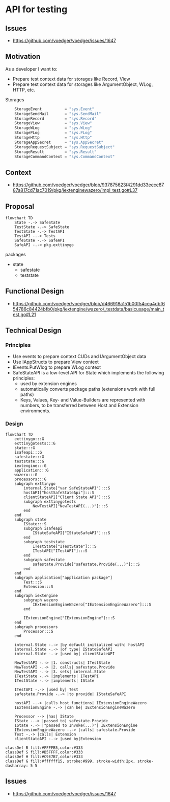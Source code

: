 # API for testing

## Issues

- https://github.com/voedger/voedger/issues/1647

## Motivation

As a developer I want to:

- Prepare test context data for storages like Record, View
- Prepare test context data for storages like ArgumentObject, WLog, HTTP, etc.

Storages
```go
	StorageEvent          = "sys.Event"
	StorageSendMail       = "sys.SendMail"
	StorageRecord         = "sys.Record"
	StorageView           = "sys.View"
	StorageWLog           = "sys.WLog"
	StoragePLog           = "sys.PLog"
	StorageHttp           = "sys.Http"
	StorageAppSecret      = "sys.AppSecret"
	StorageRequestSubject = "sys.RequestSubject"
	StorageResult         = "sys.Result"
	StorageCommandContext = "sys.CommandContext"
```

## Context

- https://github.com/voedger/voedger/blob/937875623f4291dd33eece8787a817cd71ac7019/pkg/iextenginewazero/impl_test.go#L37

## Proposal
```mermaid
flowchart TD
    State -.-> SafeState
    TestState -.-> SafeState
    TestState -.-> TestAPI
    TestAPI -.-> Tests
    SafeState -.-> SafeAPI
    SafeAPI -.-> pkg.exttinygo
```

packages
- state
  - safestate
  - teststate


## Functional Design

- https://github.com/voedger/voedger/blob/d466918a151b00f54cea4dbf654786c84424bfb0/pkg/iextengine/wazero/_testdata/basicusage/main_test.go#L21

## Technical Design

### Principles
- Use events to prepare context CUDs and IArgumentObject data
- Use IAppStructs to prepare View context
- IEvents.PutWlog to prepare WLog context
- SafeStateAPI is a low-level API for State which implements the following principles:
    - used by extension engines
    - automatically converts package paths (extensions work with full paths)
    - Keys, Values, Key- and Value-Builders are represented with numbers, to be transferred between Host and Extension environments.

### Design

```mermaid
flowchart TD
    exttinygo:::G
    exttinygotests:::G
    state:::G
    isafeapi:::G
    safestate:::G
    teststate:::G
    iextengine:::G
    application:::G
    wazero:::G
    processors:::G
    subgraph exttinygo
        internal.State["var SafeStateAPI"]:::S
        hostAPI["hostSafeStateApi"]:::S
        clientStateAPI["Client State API"]:::S
        subgraph exttinygotests
            NewTestAPI["NewTestAPI(...)"]:::S
        end
    end
    subgraph state
        IState:::S
        subgraph isafeapi
            IStateSafeAPI["IStateSafeAPI"]:::S
        end
        subgraph teststate
            ITestState["ITestState"]:::S
            ITestAPI["ITestAPI"]:::S
        end
        subgraph safestate
            safestate.Provide["safestate.Provide(...)"]:::S
        end
    end
    subgraph application["application package"]
        Test:::S
        Extension:::S
    end
    subgraph iextengine
        subgraph wazero
            IExtensionEngineWazero["IExtensionEngineWazero"]:::S
        end

        IExtensionEngine["IExtensionEngine"]:::S
    end
    subgraph processors
        Processor:::S
    end
    
    internal.State -.-> |by default initialized with| hostAPI
    internal.State -.-> |of type| IStateSafeAPI
    internal.State -.-> |used by| clientStateAPI

    NewTestAPI -.-> |1. constructs| ITestState
    NewTestAPI -.-> |2. calls| safestate.Provide
    NewTestAPI -.-> |3. sets| internal.State
    ITestState -.-> |implements| ITestAPI
    ITestState -.-> |implements| IState
    
    ITestAPI -.-> |used by| Test
    safestate.Provide -.-> |to provide| IStateSafeAPI

    hostAPI -.-> |calls host functions| IExtensionEngineWazero
    IExtensionEngine -.-> |can be| IExtensionEngineWazero

    Processor --> |has| IState
    IState -.-> |passed to| safestate.Provide
    IState -.-> |"passed to Invoke(...)"| IExtensionEngine
    IExtensionEngineWazero -.-> |calls| safestate.Provide
    Test -.-> |calls| Extension
    clientStateAPI -.-> |used by|Extension

classDef B fill:#FFFFB5,color:#333
classDef S fill:#B5FFFF,color:#333
classDef H fill:#C9E7B7,color:#333
classDef G fill:#ffffff15, stroke:#999, stroke-width:2px, stroke-dasharray: 5 5

```

## Issues

- https://github.com/voedger/voedger/issues/1647
